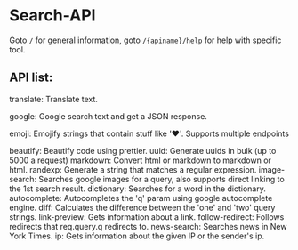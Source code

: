# Search-API
Goto `/` for general information, goto `/{apiname}/help` for help with specific tool.


## API list:
translate: Translate text.

google: Google search text and get a JSON response.

emoji: Emojify strings that contain stuff like ':heart:'. Supports multiple endpoints

beautify: Beautify code using prettier.
uuid: Generate uuids in bulk (up to 5000 a request)
markdown: Convert html or markdown to markdown or html.
randexp: Generate a string that matches a regular expression.
image-search: Searches google images for a query, also supports direct linking to the 1st search result.
dictionary: Searches for a word in the dictionary.
autocomplete: Autocompletes the 'q' param using google autocomplete engine.
diff: Calculates the difference between the 'one' and 'two' query strings.
link-preview: Gets information about a link.
follow-redirect: Follows redirects that req.query.q redirects to.
news-search: Searches news in New York Times.
ip: Gets information about the given IP or the sender's ip.

